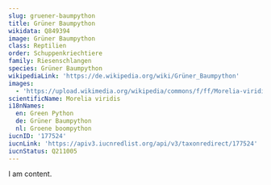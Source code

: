 ```yaml
---
slug: gruener-baumpython
title: Grüner Baumpython
wikidata: Q849394
image: Grüner Baumpython
class: Reptilien
order: Schuppenkriechtiere
family: Riesenschlangen
species: Grüner Baumpython
wikipediaLink: 'https://de.wikipedia.org/wiki/Grüner_Baumpython'
images:
  - 'https://upload.wikimedia.org/wikipedia/commons/f/ff/Morelia-viridis.jpg'
scientificName: Morelia viridis
i18nNames:
  en: Green Python
  de: Grüner Baumpython
  nl: Groene boompython
iucnID: '177524'
iucnLink: 'https://apiv3.iucnredlist.org/api/v3/taxonredirect/177524'
iucnStatus: Q211005
---
```


I am content.
